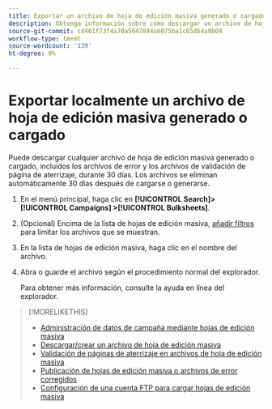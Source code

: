 ```yaml
---
title: Exportar un archivo de hoja de edición masiva generado o cargado
description: Obtenga información sobre cómo descargar un archivo de hoja de edición masiva, incluidos los archivos de error y los archivos de validación de página de aterrizaje.
source-git-commit: cd461f73f4a70a5647844a6075ba1c65d64a9b04
workflow-type: tm+mt
source-wordcount: '139'
ht-degree: 0%

---
```


# Exportar localmente un archivo de hoja de edición masiva generado o cargado

Puede descargar cualquier archivo de hoja de edición masiva generado o cargado, incluidos los archivos de error y los archivos de validación de página de aterrizaje, durante 30 días. Los archivos se eliminan automáticamente 30 días después de cargarse o generarse.

1. En el menú principal, haga clic en **[!UICONTROL Search]> [!UICONTROL Campaigns] >[!UICONTROL Bulksheets]**.

1. (Opcional) Encima de la lista de hojas de edición masiva, [añadir filtros](/help/search-social-commerce/common-tasks/data-views/ad-hoc-settings/column-filter-apply-from-column-heading.md) para limitar los archivos que se muestran.

1. En la lista de hojas de edición masiva, haga clic en el nombre del archivo.

1. Abra o guarde el archivo según el procedimiento normal del explorador.

   Para obtener más información, consulte la ayuda en línea del explorador.

>[!MORELIKETHIS]
>
>* [Administración de datos de campaña mediante hojas de edición masiva](bulksheet-about.md)
>* [Descargar/crear un archivo de hoja de edición masiva](/help/search-social-commerce/campaign-management/bulksheets/bulksheet-download.md)
>* [Validación de páginas de aterrizaje en archivos de hoja de edición masiva](bulksheet-validate-landing-pages.md)
>* [Publicación de hojas de edición masiva o archivos de error corregidos](bulksheet-post.md)
>* [Configuración de una cuenta FTP para cargar hojas de edición masiva](/help/search-social-commerce/campaign-management/bulksheets/bulksheet-ftp-account.md)

